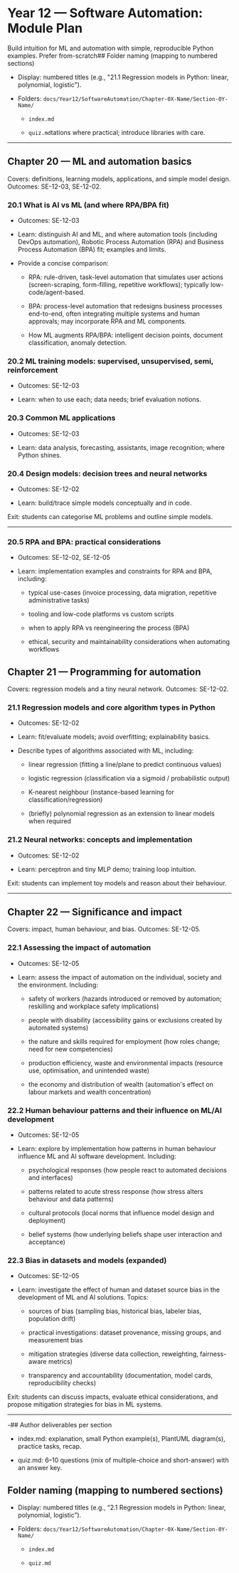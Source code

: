 # Year 12 — Software Automation: Module Plan

Build intuition for ML and automation with simple, reproducible Python examples. Prefer from-scratch## Folder naming (mapping to numbered sections)

- Display: numbered titles (e.g., "21.1 Regression models in Python: linear, polynomial, logistic").

- Folders: `docs/Year12/SoftwareAutomation/Chapter-0X-Name/Section-0Y-Name/`

  - `index.md`

  - `quiz.md`tations where practical; introduce libraries with care.

---

## Chapter 20 — ML and automation basics

Covers: definitions, learning models, applications, and simple model design. Outcomes: SE-12-03, SE-12-02.

### 20.1 What is AI vs ML (and where RPA/BPA fit)

- Outcomes: SE-12-03

- Learn: distinguish AI and ML, and where automation tools (including DevOps automation), Robotic Process Automation (RPA) and Business Process Automation (BPA) fit; examples and limits.

- Provide a concise comparison:

  - RPA: rule-driven, task-level automation that simulates user actions (screen-scraping, form-filling, repetitive workflows); typically low-code/agent-based.

  - BPA: process-level automation that redesigns business processes end-to-end, often integrating multiple systems and human approvals; may incorporate RPA and ML components.

  - How ML augments RPA/BPA: intelligent decision points, document classification, anomaly detection.

### 20.2 ML training models: supervised, unsupervised, semi, reinforcement

- Outcomes: SE-12-03

- Learn: when to use each; data needs; brief evaluation notions.

### 20.3 Common ML applications

- Outcomes: SE-12-03

- Learn: data analysis, forecasting, assistants, image recognition; where Python shines.

### 20.4 Design models: decision trees and neural networks

- Outcomes: SE-12-02

- Learn: build/trace simple models conceptually and in code.

Exit: students can categorise ML problems and outline simple models.

---

### 20.5 RPA and BPA: practical considerations

- Outcomes: SE-12-02, SE-12-05

- Learn: implementation examples and constraints for RPA and BPA, including:

  - typical use-cases (invoice processing, data migration, repetitive administrative tasks)

  - tooling and low-code platforms vs custom scripts

  - when to apply RPA vs reengineering the process (BPA)

  - ethical, security and maintainability considerations when automating workflows

## Chapter 21 — Programming for automation

Covers: regression models and a tiny neural network. Outcomes: SE-12-02.

### 21.1 Regression models and core algorithm types in Python

- Outcomes: SE-12-02

- Learn: fit/evaluate models; avoid overfitting; explainability basics.

- Describe types of algorithms associated with ML, including:

  - linear regression (fitting a line/plane to predict continuous values)

  - logistic regression (classification via a sigmoid / probabilistic output)

  - K-nearest neighbour (instance-based learning for classification/regression)

  - (briefly) polynomial regression as an extension to linear models when required

### 21.2 Neural networks: concepts and implementation

- Outcomes: SE-12-02

- Learn: perceptron and tiny MLP demo; training loop intuition.

Exit: students can implement toy models and reason about their behaviour.

---

## Chapter 22 — Significance and impact

Covers: impact, human behaviour, and bias. Outcomes: SE-12-05.

### 22.1 Assessing the impact of automation

- Outcomes: SE-12-05

- Learn: assess the impact of automation on the individual, society and the environment. Including:

  - safety of workers (hazards introduced or removed by automation; reskilling and workplace safety implications)

  - people with disability (accessibility gains or exclusions created by automated systems)

  - the nature and skills required for employment (how roles change; need for new competencies)

  - production efficiency, waste and environmental impacts (resource use, optimisation, and unintended waste)

  - the economy and distribution of wealth (automation's effect on labour markets and wealth concentration)

### 22.2 Human behaviour patterns and their influence on ML/AI development

- Outcomes: SE-12-05

- Learn: explore by implementation how patterns in human behaviour influence ML and AI software development. Including:

  - psychological responses (how people react to automated decisions and interfaces)

  - patterns related to acute stress response (how stress alters behaviour and data patterns)

  - cultural protocols (local norms that influence model design and deployment)

  - belief systems (how underlying beliefs shape user interaction and acceptance)

### 22.3 Bias in datasets and models (expanded)

- Outcomes: SE-12-05

- Learn: investigate the effect of human and dataset source bias in the development of ML and AI solutions. Topics:

  - sources of bias (sampling bias, historical bias, labeler bias, population drift)

  - practical investigations: dataset provenance, missing groups, and measurement bias

  - mitigation strategies (diverse data collection, reweighting, fairness-aware metrics)

  - transparency and accountability (documentation, model cards, reproducibility checks)

Exit: students can discuss impacts, evaluate ethical considerations, and propose mitigation strategies for bias in ML systems.

---

-## Author deliverables per section

- index.md: explanation, small Python example(s), PlantUML diagram(s), practice tasks, recap.

- quiz.md: 6–10 questions (mix of multiple-choice and short-answer) with an answer key.

## Folder naming (mapping to numbered sections)

- Display: numbered titles (e.g., “2.1 Regression models in Python: linear, polynomial, logistic”).

- Folders: `docs/Year12/SoftwareAutomation/Chapter-0X-Name/Section-0Y-Name/`

  - `index.md`

  - `quiz.md`
